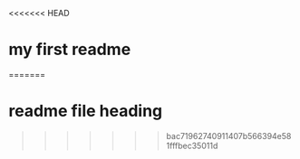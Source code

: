 <<<<<<< HEAD
# my first readme
=======
 # readme file heading
>>>>>>> bac71962740911407b566394e581fffbec35011d


